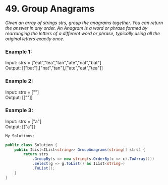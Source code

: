 # 49. Group Anagrams

*Given an array of strings strs, group the anagrams together. You can return the answer in any order.
An Anagram is a word or phrase formed by rearranging the letters of a different word or phrase, typically using all the original letters exactly once.*

### Example 1:
Input: strs = ["eat","tea","tan","ate","nat","bat"]    
Output: [["bat"],["nat","tan"],["ate","eat","tea"]]  

### Example 2:
Input: strs = [""]  
Output: [[""]]  

### Example 3:
Input: strs = ["a"]    
Output: [["a"]]  

```csharp
My Solutions:

public class Solution {
    public IList<IList<string>> GroupAnagrams(string[] strs) {
        return strs
            .GroupBy(s => new string(s.OrderBy(c => c).ToArray()))
            .Select(g => g.ToList() as IList<string>)
            .ToList();
    }
}
```
